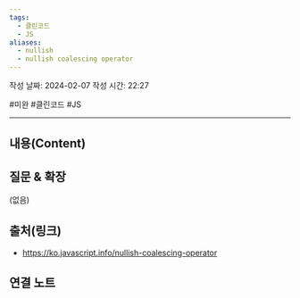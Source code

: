 ```yaml
---
tags:
  - 클린코드
  - JS
aliases:
  - nullish
  - nullish coalescing operator
---
```

작성 날짜: 2024-02-07
작성 시간: 22:27

#미완 #클린코드 #JS 

----
## 내용(Content)


## 질문 & 확장

(없음)

## 출처(링크)
- https://ko.javascript.info/nullish-coalescing-operator

## 연결 노트










